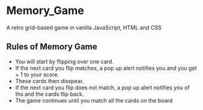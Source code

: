 # Memory_Game
A retro grid-based game in vanilla JavaScript, HTML and CSS
## Rules of Memory Game
* You will start by flipping over one card.
* If the next card you flip matches, a pop up alert notifies you and you get + 1 to your score.
* These cards then disspear.
* If the next card you flip does not match, a pop up alert notifies you of ths and the cards flip back.
* The game continues until you match all the cards on the board
